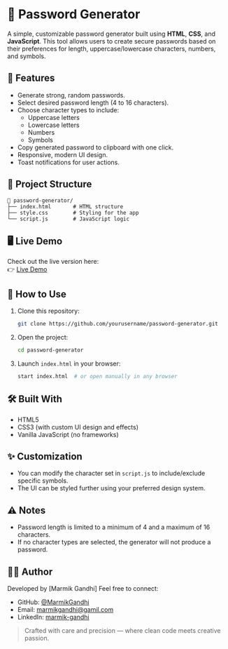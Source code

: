 
# 🔐 Password Generator

A simple, customizable password generator built using **HTML**, **CSS**, and **JavaScript**. This tool allows users to create secure passwords based on their preferences for length, uppercase/lowercase characters, numbers, and symbols.


## 🚀 Features

- Generate strong, random passwords.
- Select desired password length (4 to 16 characters).
- Choose character types to include:
  - Uppercase letters
  - Lowercase letters
  - Numbers
  - Symbols
- Copy generated password to clipboard with one click.
- Responsive, modern UI design.
- Toast notifications for user actions.

## 📂 Project Structure

```
📁 password-generator/
├── index.html       # HTML structure
├── style.css        # Styling for the app
└── script.js        # JavaScript logic
```

## 🖥️ Live Demo

Check out the live version here:  
👉 [Live Demo](https://password-generator-marmik.netlify.app/)

## 🔧 How to Use

1. Clone this repository:
   ```bash
   git clone https://github.com/yourusername/password-generator.git
   ```

2. Open the project:
   ```bash
   cd password-generator
   ```

3. Launch `index.html` in your browser:
   ```bash
   start index.html  # or open manually in any browser
   ```

## 🛠️ Built With

- HTML5
- CSS3 (with custom UI design and effects)
- Vanilla JavaScript (no frameworks)

## ✨ Customization

- You can modify the character set in `script.js` to include/exclude specific symbols.
- The UI can be styled further using your preferred design system.

## ⚠️ Notes

- Password length is limited to a minimum of 4 and a maximum of 16 characters.
- If no character types are selected, the generator will not produce a password.

## 🙋‍♀️ Author

Developed by [Marmik Gandhi]
Feel free to connect:  
- GitHub: [@MarmikGandhi](https://github.com/MarmikGandhi)
- Email: [marmikgandhi@gamil.com](mailto:marmikgandhi@gamil.com)
- LinkedIn: [marmik-gandhi](https://www.linkedin.com/in/marmik-gandhi-006a55323/)

> Crafted with care and precision — where clean code meets creative passion.
